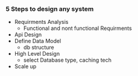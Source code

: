 ### 5 Steps to design any system
- Requirments Analysis
  - Functional and nont functional Requirments
- Api Design
- Define Data Model
  - db structure
- High Level Design 
  - select Database type, caching tech
- Scale up



